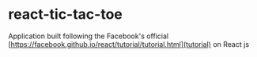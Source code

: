 # react-tic-tac-toe
Application built following the Facebook's official [https://facebook.github.io/react/tutorial/tutorial.html](tutorial) on React js

